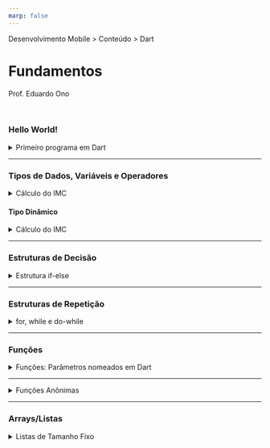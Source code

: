 ```yaml
---
marp: false
---
```


Desenvolvimento Mobile > Conteúdo > Dart

# Fundamentos

Prof. Eduardo Ono

<br>

### Hello World!

<details>
    <summary>Primeiro programa em Dart</summary>
    <section>

```dart
void main() {
  print('Olá mundo!');
  // ou
  print("Olá mundo!");
}
```

  </section>
</details>

---

### Tipos de Dados, Variáveis e Operadores

<details>
    <summary>Cálculo do IMC</summary>

```dart
void main() {
  double peso = 75, altura = 1.82;
  double imc;

  imc = peso / (altura * altura);

  print(imc.toStringAsPrecision(3));
}
```
</details>

#### Tipo Dinâmico

<details>
    <summary>Cálculo do IMC</summary>

```dart
void main() {
  dynamic peso = 75, altura = 1.82;
  dynamic imc = 'Olá mundo';
  print(imc.runtimeType); // String
  imc = peso / (altura * altura);
  print(imc.runtimeType); // double
  print('IMC = ${imc.toStringAsFixed(1)}');
}
```

</details>

---

### Estruturas de Decisão

<details>
    <summary>Estrutura if-else</summary>

```dart
import 'dart:math';

void main() {
  var random = new Random();
  int num =
      random.nextInt(100);  // Gera um número inteiro aleatório menor que 100

  print("Número = $num");
  if (num % 2 == 0)
    print("O número é par.");
  else
    print("O número é impar.");
}
```
</details>

---

### Estruturas de Repetição

<details>
    <summary>for, while e do-while</summary>

```dart
import 'dart:io';

void main() {
  int i;

  for (i = 0; i < 100; i++) {
    stdout.write('$i '); // "print" sem quebra de linha ao final
  }
  print('');

  i = 0;
  while (i < 100) {
    stdout.write('${i++} ');
    i++;
  }
  print('');

  i = 0;
  do {
    stdout.write('$i ');
    i++;
  } while (i < 100);
  print('');
}
```

</details>

---

### Funções

<details>
    <summary>Funções: Parâmetros nomeados em Dart</summary>

```cpp
// C++

#include <iostream>
#include <cstdio>

using namespace std;

void calcularImc(double peso, double altura)
{
    double imc = peso / (altura * altura);
    cout << "Peso = " << peso << endl;
    cout << "IMC = " << imc << "\n\n";
}

void calcularImc(double peso, double altura, string nome)
{
    double imc = peso / (altura * altura);

    printf("Nome: %s\n", nome);
    cout << "Nome: " << nome << endl;
    printf("Peso = %.1f\n", peso);
    printf("IMC = %.1f\n\n", imc);
}

int main()
{
    calcularImc(74, 1.82);
    calcularImc(74, 1.82, "Fulano");
    calcularImc(74, "Fulano", 1.82);  // ERRO!
    return 0;
}
```

---

```dart
// Dart

// Sequência de parâmetros opcionais (entre colchetes)
void calcularImc(double peso, double altura, [String nome, int idade]) {
  double imc = peso / (altura * altura);

  print("Nome: $nome");
  print("Idade = $idade");
  print("Peso = $peso");
  print("Altura = $altura");
  print("IMC = ${imc.toStringAsPrecision(3)}");
  print("");
}

void main() {
  calcularImc(74, 1.82);
  calcularImc(74, 1.82, "Fulano");
  calcularImc(74, 1.82, "Fulano", 29);
  calcularImc(74, 1.82, 29); // ERRO!
  calcularImc(74, 1.82, 29, "Fulano"); // ERRO!
}
```

```dart
// Dart

// Parâmetros opcionais nomeados (entre chaves)
void calcularImc(double peso, double altura, {String nome, int idade}) {
  double imc = peso / (altura * altura);

  print("Nome: $nome");
  print("Idade = $idade");
  print("Peso = $peso");
  print("Altura = $altura");
  print("IMC = ${imc.toStringAsPrecision(3)}");
  print("");
}

void main() {
  calcularImc(74, 1.82);
  calcularImc(74, 1.82, nome: "Fulano");
  calcularImc(74, 1.82, nome: "Fulano", idade: 29);
  calcularImc(74, 1.82, idade: 29);
  calcularImc(74, 1.82, idade: 29, nome: "Fulano");
}
```

</details>

---

<details>
  <summary>Funções Anônimas</summary>

```dart
void main() {
  // Função anônima
  var imc = (peso, altura) {
    if (peso > 0 && altura > 0) return peso / (altura * altura);
    return 0.0;
  };

  print(imc(68, 1.73).toStringAsFixed(1));
}
```

</details>

---

### Arrays/Listas

<details>
  <summary>Listas de Tamanho Fixo</summary>
  <section>

```Dart
void main() {
  var lista = ['morango', 'abacaxi', 'caju'];
  // lista[0] = 10; // ERRO!
  lista[1] = 'maracujá';
  print(lista[0]);
  lista.add('abacate');
  print(lista);
  print('Número de elementos = ${lista.length}'); // 4
  for (var i = 0; i < lista.length; i++) {
    print('$i: ${lista[i]}');
  }
  var frutas = const ['abacaxi', 'amora', 'banana', 'caju'];
  // frutas[0] = 'abacate'; // ERRO!
  frutas.forEach((element) {
    print('${frutas.indexOf(element)}: $element');
  });
}
```

  </section>
</details>

<br>
